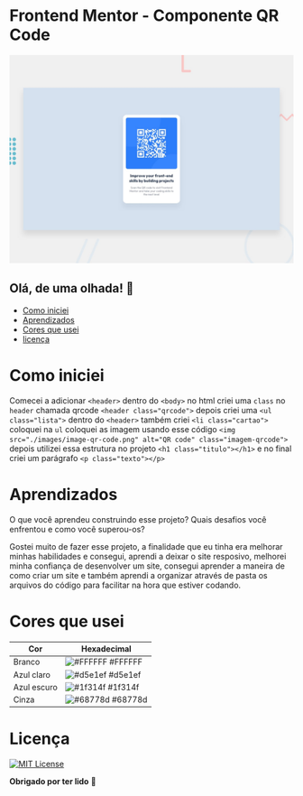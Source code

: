 # Frontend Mentor - Componente QR Code

![Design do Componete QR Code Concluído](./preview.jpg)

## Olá, de uma olhada! 👋
- [Como iniciei](https://github.com/Arthur18dev/Projeto-QR-Code?tab=readme-ov-file#como-iniciei)
- [Aprendizados](https://github.com/Arthur18dev/Projeto-QR-Code?tab=readme-ov-file#aprendizados)
- [Cores que usei](https://github.com/Arthur18dev/Projeto-QR-Code/blob/main/README.md#aprendizados)
- [licença](https://github.com/Arthur18dev/Projeto-QR-Code/blob/main/README.md#aprendizados)


# Como iniciei
Comecei a adicionar `<header>` dentro do `<body>` no html criei uma `class` no `header` chamada qrcode `<header class="qrcode">`
depois criei uma `<ul class="lista">` dentro do `<header>` também criei `<li class="cartao">` coloquei na `ul` coloquei as imagem usando esse código `<img src="./images/image-qr-code.png" alt="QR code" class="imagem-qrcode">` depois utilizei essa estrutura no projeto `<h1 class="titulo"></h1>` e no final criei um parágrafo `<p class="texto"></p>`

# Aprendizados

O que você aprendeu construindo esse projeto? Quais desafios você enfrentou e como você superou-os?

Gostei muito de fazer esse projeto, a finalidade que eu tinha era melhorar minhas habilidades e consegui, aprendi a deixar o site resposivo, melhorei minha confiança de desenvolver um site, consegui aprender a maneira de como criar um site e também aprendi a organizar através de pasta os arquivos do código para facilitar na hora que estiver codando.

# Cores que usei

| Cor               | Hexadecimal                                                |
| ----------------- | ---------------------------------------------------------------- |
| Branco       | ![#FFFFFF](https://corhexa.com/ffffff#google_vignette) #FFFFFF |
| Azul claro   | ![#d5e1ef](https://via.placeholder.com/10/f8f8f8?text=+) #d5e1ef |
| Azul escuro  | ![#1f314f](https://via.placeholder.com/10/00b48a?text=+) #1f314f |
| Cinza        | ![#68778d](https://via.placeholder.com/10/00b48a?text=+) #68778d |



# Licença

[![MIT License](https://img.shields.io/badge/License-MIT-green.svg)](https://github.com/Arthur18dev/Projeto-QR-Code?tab=MIT-1-ov-file)


**Obrigado por ter lido** 🚀
